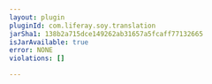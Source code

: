 ```yaml
---
layout: plugin
pluginId: com.liferay.soy.translation
jarSha1: 138b2a715dce149262ab31657a5fcaff77132665
isJarAvailable: true
error: NONE
violations: []

---
```

